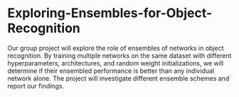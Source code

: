 # Exploring-Ensembles-for-Object-Recognition
Our group project will explore the role of ensembles of networks in object recognition.  By training multiple networks on the same dataset with different hyperparameters, architectures, and random weight initializations, we will determine if their ensembled performance is better than any individual network alone.  The project will investigate different ensemble schemes and report our findings.
